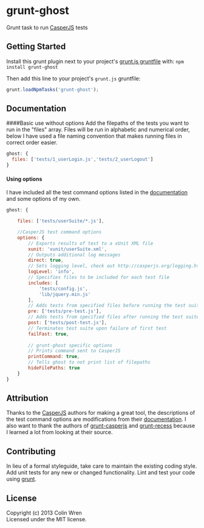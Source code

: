 # grunt-ghost

Grunt task to run [CasperJS](http://casperjs.org/) tests

## Getting Started
Install this grunt plugin next to your project's [grunt.js gruntfile][getting_started] with: `npm install grunt-ghost`

Then add this line to your project's `grunt.js` gruntfile:

```javascript
grunt.loadNpmTasks('grunt-ghost');
```

[grunt]: http://gruntjs.com/
[getting_started]: https://github.com/gruntjs/grunt/blob/master/docs/getting_started.md

## Documentation
####Basic use without options
Add the filepaths of the tests you want to run in the "files" array. Files will be run in alphabetic and numerical order, below I have used a file naming convention that makes running files in correct order easier.
```javascript
ghost: {
  files: ['tests/1_userLogin.js','tests/2_userLogout']
}
```
#### Using options
I have included all the test command options listed in the [documentation]( http://casperjs.org/testing.html#casper-test-command) and some options of my own.
```javascript
ghost: {

    files: ['tests/userSuite/*.js'],

    //CasperJS test command options
    options: {
        // Exports results of test to a xUnit XML file
        xunit: 'xunit/userSuite.xml',
        // Outputs additional log messages
        direct: true,
        // Sets logging level, check out http://casperjs.org/logging.html
        logLevel: 'info',
        // Specifies files to be included for each test file
        includes: [
            'tests/config.js',
            'lib/jquery.min.js'
        ],
        // Adds tests from specified files before running the test suite
        pre: ['tests/pre-test.js'],
        // Adds tests from specified files after running the test suite
        post: ['tests/post-test.js'],
        // Terminates test suite upon failure of first test
        failFast: true,
        
        // grunt-ghost specific options
        // Prints command sent to CasperJS
        printCommand: true,
        // Tells ghost to not print list of filepaths
        hideFilePaths: true
    }
}
```
## Attribution

Thanks to the [CasperJS](http://casperjs.org) authors for making a great tool, the descriptions of the test command options are modifications from their [documentation]( http://casperjs.org/testing.html#casper-test-command). I also want to thank the authors of [grunt-casperjs](https://github.com/ronaldlokers/grunt-casperjs) and [grunt-recess](https://github.com/sindresorhus/grunt-recess) because I learned a lot from looking at their source.

## Contributing
In lieu of a formal styleguide, take care to maintain the existing coding style. Add unit tests for any new or changed functionality. Lint and test your code using [grunt][grunt].

## License
Copyright (c) 2013 Colin Wren  
Licensed under the MIT license.
